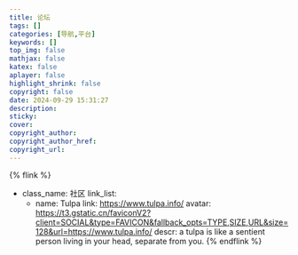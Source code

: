 ```yaml
---
title: 论坛
tags: []
categories: [导航,平台]
keywords: []
top_img: false
mathjax: false
katex: false
aplayer: false
highlight_shrink: false
copyright: false
date: 2024-09-29 15:31:27
description:
sticky:
cover:
copyright_author:
copyright_author_href:
copyright_url:
---
```



{% flink %}
- class_name: 社区
  link_list:
    - name: Tulpa
      link: https://www.tulpa.info/
      avatar: https://t3.gstatic.cn/faviconV2?client=SOCIAL&type=FAVICON&fallback_opts=TYPE,SIZE,URL&size=128&url=https://www.tulpa.info/
      descr: a tulpa is like a sentient person living in your head, separate from you.
{% endflink %}